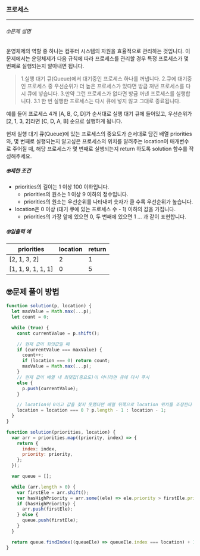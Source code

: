 ### 프로세스

---

###### 🤓문제 설명

운영체제의 역할 중 하나는 컴퓨터 시스템의 자원을 효율적으로 관리하는 것입니다. 이 문제에서는 운영체제가 다음 규칙에 따라 프로세스를 관리할 경우 특정 프로세스가 몇 번째로 실행되는지 알아내면 됩니다.

> 1.실행 대기 큐(Queue)에서 대기중인 프로세스 하나를 꺼냅니다. 2.큐에 대기중인 프로세스 중 우선순위가 더 높은 프로세스가 있다면 방금 꺼낸 프로세스를 다시 큐에 넣습니다. 3.만약 그런 프로세스가 없다면 방금 꺼낸 프로세스를 실행합니다.
> 3.1 한 번 실행한 프로세스는 다시 큐에 넣지 않고 그대로 종료됩니다.

예를 들어 프로세스 4개 [A, B, C, D]가 순서대로 실행 대기 큐에 들어있고, 우선순위가 [2, 1, 3, 2]라면 [C, D, A, B] 순으로 실행하게 됩니다.

현재 실행 대기 큐(Queue)에 있는 프로세스의 중요도가 순서대로 담긴 배열 priorities와, 몇 번째로 실행되는지 알고싶은 프로세스의 위치를 알려주는 location이 매개변수로 주어질 때, 해당 프로세스가 몇 번째로 실행되는지 return 하도록 solution 함수를 작성해주세요.

##### 🤓제한 조건

- priorities의 길이는 1 이상 100 이하입니다.
  - priorities의 원소는 1 이상 9 이하의 정수입니다.
  - priorities의 원소는 우선순위를 나타내며 숫자가 클 수록 우선순위가 높습니다.
- location은 0 이상 (대기 큐에 있는 프로세스 수 - 1) 이하의 값을 가집니다.
  - priorities의 가장 앞에 있으면 0, 두 번째에 있으면 1 … 과 같이 표현합니다.

##### 🤓입출력 예

| priorities         | location | return |
| ------------------ | -------- | ------ |
| [2, 1, 3, 2]       | 2        | 1      |
| [1, 1, 9, 1, 1, 1] | 0        | 5      |

## 🤓문제 풀이 방법

```javascript
function solution(p, location) {
  let maxValue = Math.max(...p);
  let count = 0;

  while (true) {
    const currentValue = p.shift();

    // 현재 값이 최댓값일 때
    if (currentValue === maxValue) {
      count++;
      if (location === 0) return count;
      maxValue = Math.max(...p);
    }
    // 현재 값이 배열 내 최댓값(중요도)이 아니라면 큐에 다시 푸시
    else {
      p.push(currentValue);
    }

    // location이 0이고 값을 찾지 못했다면 배열 뒤쪽으로 location 위치를 조정한다
    location = location === 0 ? p.length - 1 : location - 1;
  }
}
```

```javascript
function solution(priorities, location) {
  var arr = priorities.map((priority, index) => {
    return {
      index: index,
      priority: priority,
    };
  });

  var queue = [];

  while (arr.length > 0) {
    var firstEle = arr.shift();
    var hasHighPriority = arr.some((ele) => ele.priority > firstEle.priority);
    if (hasHighPriority) {
      arr.push(firstEle);
    } else {
      queue.push(firstEle);
    }
  }

  return queue.findIndex((queueEle) => queueEle.index === location) + 1;
}
```
